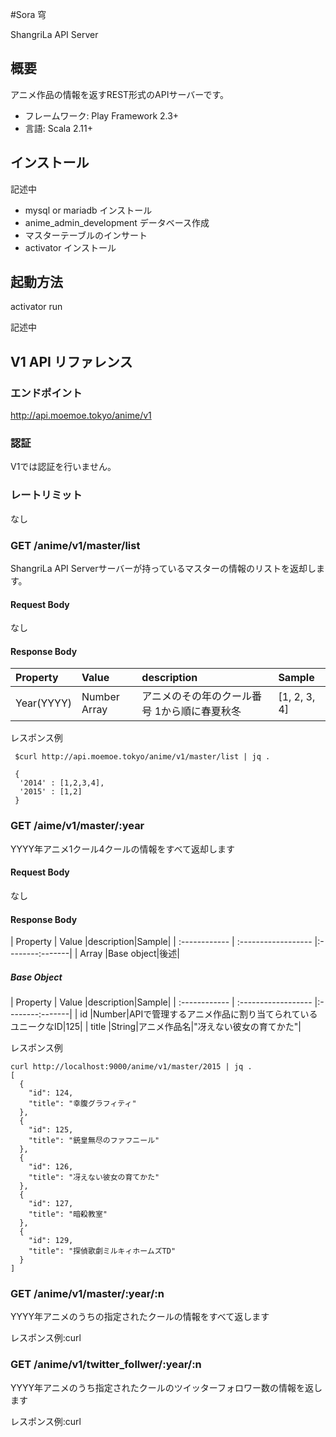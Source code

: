 #Sora 穹

ShangriLa API Server

## 概要
アニメ作品の情報を返すREST形式のAPIサーバーです。

* フレームワーク: Play Framework 2.3+
* 言語: Scala 2.11+

## インストール

記述中

* mysql or mariadb インストール
* anime_admin_development データベース作成
* マスターテーブルのインサート
* activator インストール

## 起動方法

activator run

記述中

## V1 API リファレンス

### エンドポイント

http://api.moemoe.tokyo/anime/v1

### 認証

V1では認証を行いません。


### レートリミット

なし

### GET /anime/v1/master/list

ShangriLa API Serverサーバーが持っているマスターの情報のリストを返却します。

#### Request Body

なし

#### Response Body

| Property     | Value               |description|Sample|
| :------------ | :------------------ |:------|:-------|
| Year(YYYY)        | Number Array|アニメのその年のクール番号 1から順に春夏秋冬|[1, 2, 3, 4]|

レスポンス例

```
 $curl http://api.moemoe.tokyo/anime/v1/master/list | jq .
 
 {
  '2014' : [1,2,3,4],
  '2015' : [1,2]
 }
```


### GET /aime/v1/master/:year

YYYY年アニメ1クール4クールの情報をすべて返却します

#### Request Body

なし

#### Response Body

| Property     | Value               |description|Sample|
| :------------ | :------------------ |:--------:-------|
| Array    |Base object|後述|

##### Base Object

| Property     | Value               |description|Sample|
| :------------ | :------------------ |:--------:-------|
| id    |Number|APIで管理するアニメ作品に割り当てられているユニークなID|125|
| title    |String|アニメ作品名|"冴えない彼女の育てかた"|


レスポンス例

```
curl http://localhost:9000/anime/v1/master/2015 | jq .
[
  {
    "id": 124,
    "title": "幸腹グラフィティ"
  },
  {
    "id": 125,
    "title": "銃皇無尽のファフニール"
  },
  {
    "id": 126,
    "title": "冴えない彼女の育てかた"
  },
  {
    "id": 127,
    "title": "暗殺教室"
  },
  {
    "id": 129,
    "title": "探偵歌劇ミルキィホームズTD"
  }
]
```


### GET /anime/v1/master/:year/:n

YYYY年アニメのうちの指定されたクールの情報をすべて返します

レスポンス例:curl



### GET /anime/v1/twitter_follwer/:year/:n

YYYY年アニメのうち指定されたクールのツイッターフォロワー数の情報を返します

レスポンス例:curl


